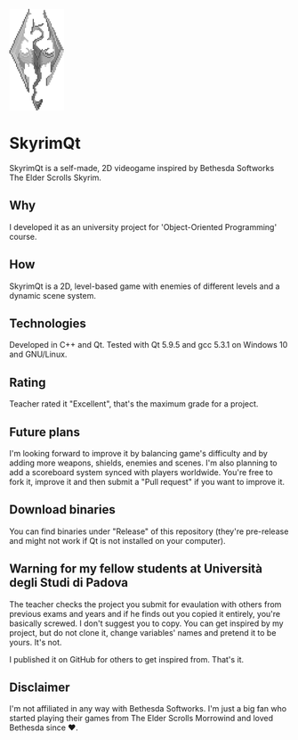 ![SkyrimQt Logo](/images/logo.png)
# SkyrimQt
SkyrimQt is a self-made, 2D videogame inspired by Bethesda Softworks The Elder Scrolls Skyrim.

## Why
I developed it as an university project for 'Object-Oriented Programming' course.

## How
SkyrimQt is a 2D, level-based game with enemies of different levels and a dynamic scene system.

## Technologies
Developed in C++ and Qt. Tested with Qt 5.9.5 and gcc 5.3.1 on Windows 10 and GNU/Linux.

## Rating
Teacher rated it "Excellent", that's the maximum grade for a project.

## Future plans
I'm looking forward to improve it by balancing game's difficulty and by adding more weapons, shields, enemies and scenes.
I'm also planning to add a scoreboard system synced with players worldwide.
You're free to fork it, improve it and then submit a "Pull request" if you want to improve it.

## Download binaries
You can find binaries under "Release" of this repository (they're pre-release and might not work if Qt is not installed on your computer).

## Warning for my fellow students at Università degli Studi di Padova
The teacher checks the project you submit for evaulation with others from previous exams and years and if he finds out you copied it entirely, you're basically screwed. I don't suggest you to copy. You can get inspired by my project, but do not clone it, change variables' names and pretend it to be yours. It's not.

I published it on GitHub for others to get inspired from. That's it.

## Disclaimer
I'm not affiliated in any way with Bethesda Softworks. I'm just a big fan who started playing their games from The Elder Scrolls Morrowind and loved Bethesda since ❤️.
